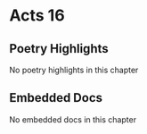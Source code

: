 # Acts 16

## Poetry Highlights

No poetry highlights in this chapter

## Embedded Docs

No embedded docs in this chapter

